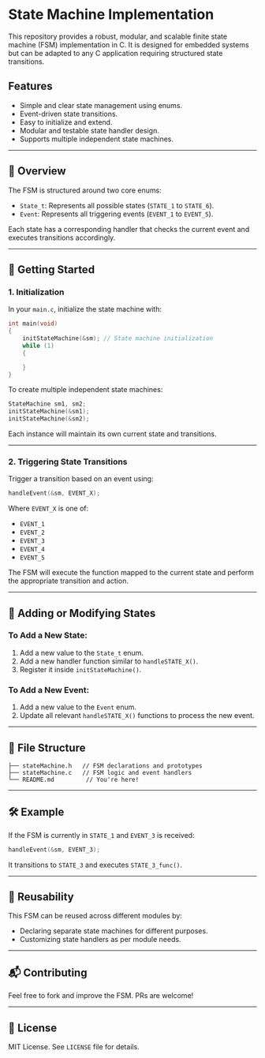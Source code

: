 # State Machine Implementation

This repository provides a robust, modular, and scalable finite state machine (FSM) implementation in C. It is designed for embedded systems but can be adapted to any C application requiring structured state transitions.

## Features

- Simple and clear state management using enums.
- Event-driven state transitions.
- Easy to initialize and extend.
- Modular and testable state handler design.
- Supports multiple independent state machines.

---

## 🧠 Overview

The FSM is structured around two core enums:
- `State_t`: Represents all possible states (`STATE_1` to `STATE_6`).
- `Event`: Represents all triggering events (`EVENT_1` to `EVENT_5`).

Each state has a corresponding handler that checks the current event and executes transitions accordingly.

---

## 🚀 Getting Started

### 1. Initialization

In your `main.c`, initialize the state machine with:

```c
int main(void)
{
    initStateMachine(&sm); // State machine initialization
    while (1)
    {

    }
}
```

To create multiple independent state machines:

```c
StateMachine sm1, sm2;
initStateMachine(&sm1);
initStateMachine(&sm2);
```

Each instance will maintain its own current state and transitions.

---

### 2. Triggering State Transitions

Trigger a transition based on an event using:

```c
handleEvent(&sm, EVENT_X);
```

Where `EVENT_X` is one of:
- `EVENT_1`
- `EVENT_2`
- `EVENT_3`
- `EVENT_4`
- `EVENT_5`

The FSM will execute the function mapped to the current state and perform the appropriate transition and action.

---

## 🧩 Adding or Modifying States

### To Add a New State:
1. Add a new value to the `State_t` enum.
2. Add a new handler function similar to `handleSTATE_X()`.
3. Register it inside `initStateMachine()`.

### To Add a New Event:
1. Add a new value to the `Event` enum.
2. Update all relevant `handleSTATE_X()` functions to process the new event.

---

## 📁 File Structure

```
├── stateMachine.h   // FSM declarations and prototypes
├── stateMachine.c   // FSM logic and event handlers
└── README.md         // You're here!
```

---

## 🛠️ Example

If the FSM is currently in `STATE_1` and `EVENT_3` is received:
```c
handleEvent(&sm, EVENT_3);
```
It transitions to `STATE_3` and executes `STATE_3_func()`.

---

## 🔄 Reusability

This FSM can be reused across different modules by:
- Declaring separate state machines for different purposes.
- Customizing state handlers as per module needs.

---

## 📬 Contributing

Feel free to fork and improve the FSM. PRs are welcome!

---

## 📄 License

MIT License. See `LICENSE` file for details.

